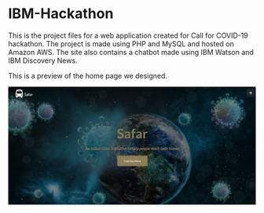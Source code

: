 # IBM-Hackathon
 
This is the project files for a web application created for Call for COVID-19 hackathon. 
The project is made using PHP and MySQL and hosted on Amazon AWS. The site also contains a chatbot made using IBM Watson and IBM Discovery News.

This is a preview of the home page we designed.

![Home Page](https://github.com/bhavik-shah123/IBM-Hackathon/blob/master/Home.png)
